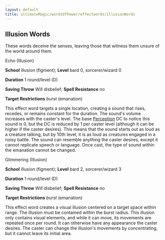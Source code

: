```yaml
---
layout: default
title: ultimateMagic/wordsOfPower/effectwords/illusionWords
---
```

## Illusion Words

These words deceive the senses, leaving those that witness them unsure of the world around them.

Echo (Illusion)

**School** illusion (figment); **Level** bard 0, sorcerer/wizard 0

**Duration** 1 round/level (D)

**Saving Throw** Will disbelief; **Spell Resistance** no

**Target Restrictions** _burst_ (emanation)

This effect word targets a single location, creating a sound that rises, recedes, or remains constant for the duration. The sound's volume increases with the caster's level. The base [Perception](skills/perception#_perception) DC to notice this sound is 0, but the DC is reduced by 1 per caster level (although it can be higher if the caster desires). This means that the sound starts out as loud as a creature talking, but by 10th level, it is as loud as creatures engaged in a noisy battle. The sound can resemble anything the caster desires, except it cannot replicate speech or language. Once cast, the type of sound within the emanation cannot be changed.

Glimmering (Illusion)

**School** illusion (figment); **Level** bard 2, sorcerer/wizard 3

**Duration** 1 round/level (D)

**Saving Throw** Will disbelief; **Spell Resistance** no

**Target Restrictions** _burst_ (emanation)

This effect word creates a visual illusion centered on a target space within range. The illusion must be contained within the burst radius. This illusion only contains visual elements, and while it can move, its movements are repeated once per round. It can otherwise have any appearance the caster desires. The caster can change the illusion's movements by concentrating, but it cannot leave its initial area.

